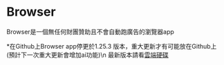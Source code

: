 # Browser

Browser是一個無任何財團贊助且不會自動跑廣告的瀏覽器app

*在Github上Browser app停更於1.25.3 版本，重大更新才有可能放在Github上(預計下一次重大更新會增加ai功能)\n
最新版本請看[雲端硬碟](https://drive.google.com/drive/folders/1c4EbroutgBkZ3BK457TT-mghjOaQK0aV?usp=drive_link)
